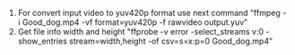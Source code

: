 1)	For convert input video to yuv420p format use next command  "ffmpeg -i Good_dog.mp4 -vf format=yuv420p -f rawvideo output.yuv"
2)	Get file info width and height "ffprobe -v error -select_streams v:0 -show_entries stream=width,height -of csv=s=x:p=0 Good_dog.mp4"
	

